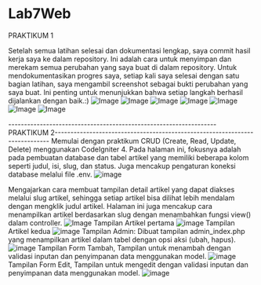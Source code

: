 # Lab7Web

PRAKTIKUM 1

Setelah semua latihan selesai dan dokumentasi lengkap, saya commit hasil kerja saya ke dalam repository. Ini adalah cara untuk menyimpan dan merekam semua perubahan yang saya buat di dalam repository. Untuk mendokumentasikan progres saya, setiap kali saya selesai dengan satu bagian latihan, saya mengambil screenshot sebagai bukti perubahan yang saya buat. Ini penting untuk menunjukkan bahwa setiap langkah berhasil dijalankan dengan baik.:)
![Image](https://github.com/user-attachments/assets/60de252d-f3e5-49c0-8687-b0b7633c4a45)
![Image](https://github.com/user-attachments/assets/213c2197-52cc-4dc3-aad5-44ea1096ff0d)
![Image](https://github.com/user-attachments/assets/c20f7495-df79-4cdf-bca6-e119e11d2f77)
![Image](https://github.com/user-attachments/assets/117bc3f2-0c3e-4366-8742-17b771672a53)
![Image](https://github.com/user-attachments/assets/86c3d566-faa4-40c8-ba48-a2c38d3c7aef)
![Image](https://github.com/user-attachments/assets/51d5cc77-b65c-47b7-bd2a-ef59760e9c95)
![Image](https://github.com/user-attachments/assets/f5c4bbf7-898d-4fd6-bde1-74d389ce1ea4)

------------------------------------------------------------------PRAKTIKUM 2----------------------------------------------------------------------------
Memulai dengan praktikum CRUD (Create, Read, Update, Delete) menggunakan CodeIgniter 4. Pada halaman ini, fokusnya adalah pada pembuatan database dan tabel artikel yang memiliki beberapa kolom seperti judul, isi, slug, dan status. Juga mencakup pengaturan koneksi database melalui file .env.
![image](https://github.com/user-attachments/assets/20dfd2f5-1f32-47b7-b82f-a44e1f02d9e5)

Mengajarkan cara membuat tampilan detail artikel yang dapat diakses melalui slug artikel, sehingga setiap artikel bisa dilihat lebih mendalam dengan mengklik judul artikel. Halaman ini juga mencakup cara menampilkan artikel berdasarkan slug dengan menambahkan fungsi view() dalam controller.
![Image](https://github.com/user-attachments/assets/bdedabea-46b9-4a09-9dc6-049e28ca19b7)
Tampilan Artikel pertama
![image](https://github.com/user-attachments/assets/c4941d15-2cdb-46af-abff-d795995857a8)
Tampilan Artikel kedua
![image](https://github.com/user-attachments/assets/c3e0bf21-f992-4f3d-8628-02139c393d8e)
Tampilan Admin: Dibuat tampilan admin_index.php yang menampilkan artikel dalam tabel dengan opsi aksi (ubah, hapus).
![image](https://github.com/user-attachments/assets/2a8bbf81-148b-47d7-850f-43d2799804cb)
Tampilan Form Tambah, Tampilan untuk menambah dengan validasi inputan dan penyimpanan data menggunakan model.
![image](https://github.com/user-attachments/assets/e57d903f-c858-4b56-8cde-3f11be3963f7)
Tampilan Form Edit, Tampilan untuk mengedit dengan validasi inputan dan penyimpanan data menggunakan model.
![image](https://github.com/user-attachments/assets/7d04bf62-b70c-4867-beea-3c334c8447da)




